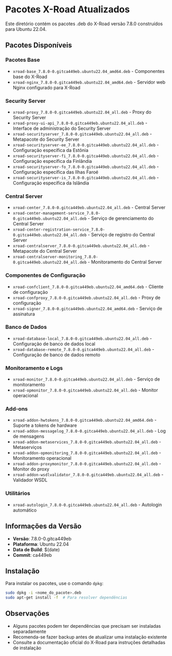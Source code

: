 # Pacotes X-Road Atualizados

Este diretório contém os pacotes .deb do X-Road versão 7.8.0 construídos para Ubuntu 22.04.

## Pacotes Disponíveis

### Pacotes Base
- `xroad-base_7.8.0-0.gitca449eb.ubuntu22.04_amd64.deb` - Componentes base do X-Road
- `xroad-nginx_7.8.0-0.gitca449eb.ubuntu22.04_amd64.deb` - Servidor web Nginx configurado para X-Road

### Security Server
- `xroad-proxy_7.8.0-0.gitca449eb.ubuntu22.04_all.deb` - Proxy do Security Server
- `xroad-proxy-ui-api_7.8.0-0.gitca449eb.ubuntu22.04_all.deb` - Interface de administração do Security Server
- `xroad-securityserver_7.8.0-0.gitca449eb.ubuntu22.04_all.deb` - Metapacote do Security Server
- `xroad-securityserver-ee_7.8.0-0.gitca449eb.ubuntu22.04_all.deb` - Configuração específica da Estônia
- `xroad-securityserver-fi_7.8.0-0.gitca449eb.ubuntu22.04_all.deb` - Configuração específica da Finlândia
- `xroad-securityserver-fo_7.8.0-0.gitca449eb.ubuntu22.04_all.deb` - Configuração específica das Ilhas Faroé
- `xroad-securityserver-is_7.8.0-0.gitca449eb.ubuntu22.04_all.deb` - Configuração específica da Islândia

### Central Server
- `xroad-center_7.8.0-0.gitca449eb.ubuntu22.04_all.deb` - Central Server
- `xroad-center-management-service_7.8.0-0.gitca449eb.ubuntu22.04_all.deb` - Serviço de gerenciamento do Central Server
- `xroad-center-registration-service_7.8.0-0.gitca449eb.ubuntu22.04_all.deb` - Serviço de registro do Central Server
- `xroad-centralserver_7.8.0-0.gitca449eb.ubuntu22.04_all.deb` - Metapacote do Central Server
- `xroad-centralserver-monitoring_7.8.0-0.gitca449eb.ubuntu22.04_all.deb` - Monitoramento do Central Server

### Componentes de Configuração
- `xroad-confclient_7.8.0-0.gitca449eb.ubuntu22.04_amd64.deb` - Cliente de configuração
- `xroad-confproxy_7.8.0-0.gitca449eb.ubuntu22.04_all.deb` - Proxy de configuração
- `xroad-signer_7.8.0-0.gitca449eb.ubuntu22.04_amd64.deb` - Serviço de assinatura

### Banco de Dados
- `xroad-database-local_7.8.0-0.gitca449eb.ubuntu22.04_all.deb` - Configuração de banco de dados local
- `xroad-database-remote_7.8.0-0.gitca449eb.ubuntu22.04_all.deb` - Configuração de banco de dados remoto

### Monitoramento e Logs
- `xroad-monitor_7.8.0-0.gitca449eb.ubuntu22.04_all.deb` - Serviço de monitoramento
- `xroad-opmonitor_7.8.0-0.gitca449eb.ubuntu22.04_all.deb` - Monitor operacional

### Add-ons
- `xroad-addon-hwtokens_7.8.0-0.gitca449eb.ubuntu22.04_amd64.deb` - Suporte a tokens de hardware
- `xroad-addon-messagelog_7.8.0-0.gitca449eb.ubuntu22.04_all.deb` - Log de mensagens
- `xroad-addon-metaservices_7.8.0-0.gitca449eb.ubuntu22.04_all.deb` - Metaserviços
- `xroad-addon-opmonitoring_7.8.0-0.gitca449eb.ubuntu22.04_all.deb` - Monitoramento operacional
- `xroad-addon-proxymonitor_7.8.0-0.gitca449eb.ubuntu22.04_all.deb` - Monitor do proxy
- `xroad-addon-wsdlvalidator_7.8.0-0.gitca449eb.ubuntu22.04_all.deb` - Validador WSDL

### Utilitários
- `xroad-autologin_7.8.0-0.gitca449eb.ubuntu22.04_all.deb` - Autologin automático

## Informações da Versão
- **Versão**: 7.8.0-0.gitca449eb
- **Plataforma**: Ubuntu 22.04
- **Data de Build**: $(date)
- **Commit**: ca449eb

## Instalação
Para instalar os pacotes, use o comando `dpkg`:

```bash
sudo dpkg -i <nome_do_pacote>.deb
sudo apt-get install -f  # Para resolver dependências
```

## Observações
- Alguns pacotes podem ter dependências que precisam ser instaladas separadamente
- Recomenda-se fazer backup antes de atualizar uma instalação existente
- Consulte a documentação oficial do X-Road para instruções detalhadas de instalação

